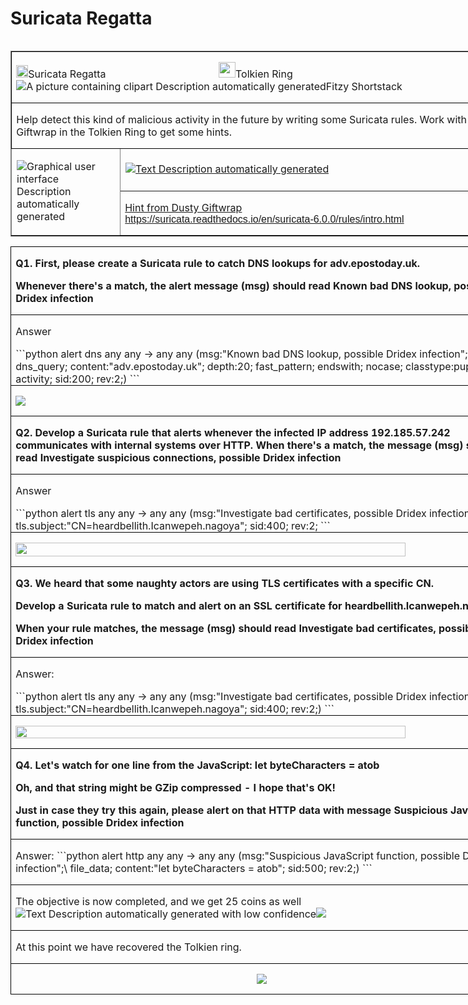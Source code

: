# Suricata Regatta

<table class=MsoTableGrid border=1 cellspacing=0 cellpadding=0 align=left
 width=804 style='width:603.0pt;
  margin-xxxleftxxx:6.75pt;  margin-xxxleftyyy:6.75pt'>
 <tr>
  <td width=804 colspan=2 valign=top style='width:603.0pt;border:solid windowtext 1.0pt;
  padding:0in 5.4pt 0in 5.4pt'>
  <p class=MyNormalStyle><img border=0 width=19 height=20 id="Picture 314"
  src="../../images/blog_images/image072.png">Suricata
  Regatta 
  &nbsp;&nbsp;&nbsp;&nbsp;&nbsp;&nbsp;&nbsp;&nbsp;&nbsp;&nbsp;&nbsp;&nbsp;&nbsp;&nbsp;&nbsp;&nbsp;&nbsp;&nbsp;&nbsp;&nbsp;&nbsp;&nbsp;&nbsp;&nbsp;&nbsp;&nbsp;&nbsp;&nbsp;&nbsp;&nbsp;&nbsp;&nbsp;&nbsp;&nbsp;&nbsp;&nbsp;&nbsp;&nbsp;&nbsp;&nbsp;
  <img border=0
  width=27 height=25 id="Picture 34"
  src="../../images/blog_images/image039.png">Tolkien
  Ring 
  &nbsp;&nbsp;&nbsp;&nbsp;&nbsp;&nbsp;&nbsp;&nbsp;&nbsp;&nbsp;&nbsp;&nbsp;&nbsp;&nbsp;&nbsp;&nbsp;&nbsp;&nbsp;&nbsp;&nbsp;&nbsp;&nbsp;&nbsp;&nbsp;&nbsp;&nbsp;&nbsp;&nbsp;&nbsp;&nbsp;&nbsp;&nbsp;&nbsp;&nbsp;&nbsp;&nbsp;&nbsp;&nbsp;&nbsp;&nbsp;
  <img border=0  src="../../images/blog_images/image073.png"
  alt="A picture containing clipart&#10;&#10;Description automatically generated">Fitzy
  Shortstack</p>
  </td>
 </tr>
 <tr >
  <td width=804 colspan=2 valign=top style='width:603.0pt;border:solid windowtext 1.0pt;
  border-top:none;padding:0in 5.4pt 0in 5.4pt;height:13.0pt'>
  <p class=MyNormalStyle>Help detect this kind of malicious activity in the
  future by writing some Suricata rules. Work with Dusty Giftwrap in the
  Tolkien Ring to get some hints.</p>
  </td>
 </tr>
 <tr >
  <td rowspan=2 >
  <p class=MyNormalStyle><img border=0 
  src="../../images/blog_images/image074.png"
  alt="Graphical user interface&#10;&#10;Description automatically generated"></p>
  </td>
  <td>
  <p class=MyNormalStyle><u><img border=0 src="../../images/blog_images/image075.png"
  alt="Text&#10;&#10;Description automatically generated"></u></p>
  </td>
 </tr>
 <tr style='height:29.25pt'>
  <td width=612 valign=top style='width:458.7pt;border-top:none;border-left:
  none;border-bottom:solid windowtext 1.0pt;border-right:solid windowtext 1.0pt;
  padding:0in 5.4pt 0in 5.4pt;height:29.25pt'>
  <p class=MyNormalStyle><u>Hint from Dusty Giftwrap<br>
  </u><a
  href="https://suricata.readthedocs.io/en/suricata-6.0.0/rules/intro.html"><span
  style='font-family:"Calibri",sans-serif'>https://suricata.readthedocs.io/en/suricata-6.0.0/rules/intro.html</span></a></p>
  </td>
 </tr>
</table>

<table class=MsoTableGrid border=1 cellspacing=0 cellpadding=0 width=804
 style='width:603.0pt; margin-xxxleft:-67.75pt;border-collapse:collapse;border:
 none'>
 <tr>
  <td width=804 valign=top style='width:603.0pt;border:solid windowtext 1.0pt;
  padding:0in 5.4pt 0in 5.4pt'>
  <p class=MyNormalStyle style=' margin-xxxbottom:0in;line-height:normal'><b>Q1.</b> <b>First,
  please create a Suricata rule to catch DNS lookups for adv.epostoday.uk.</b></p>
  <p class=MyNormalStyle style=' margin-xxxbottom:0in;line-height:normal'><b>Whenever
  there's a match, the alert message (msg) should read Known bad DNS lookup,
  possible Dridex infection</b></p>
  </td>
 </tr>
 <tr>
  <td width=804 valign=top style='width:603.0pt;border:solid windowtext 1.0pt;
  border-top:none;padding:0in 5.4pt 0in 5.4pt'>
  <p class=MyNormalStyle>Answer</p>
  ```python
    alert dns any any -> any any (msg:"Known bad DNS lookup, possible Dridex infection";\
    dns_query; content:"adv.epostoday.uk"; depth:20; fast_pattern; endswith; nocase; classtype:pup-activity; sid:200; rev:2;)
  ```

  </td>
 </tr>
 <tr>
  <td width=804 valign=top style='width:603.0pt;border:solid windowtext 1.0pt;
  border-top:none;padding:0in 5.4pt 0in 5.4pt'>
  <p class=MyNormalStyle style=' margin-xxxbottom:0in;line-height:normal'><img
  border=0 src="../../images/blog_images/image076.png"></p>
  </td>
 </tr>
 <tr>
  <td width=804 valign=top style='width:603.0pt;border:solid windowtext 1.0pt;
  border-top:none;padding:0in 5.4pt 0in 5.4pt'>
  <p class=MyNormalStyle style=' margin-xxxbottom:0in;line-height:normal'><b>Q2.</b> <b>Develop
  a Suricata rule that alerts whenever the infected IP address 192.185.57.242
  communicates with internal systems over HTTP. When there's a match, the
  message (msg) should read Investigate suspicious connections, possible Dridex
  infection</b></p>
  </td>
 </tr>
 <tr>
  <td width=804 valign=top style='width:603.0pt;border:solid windowtext 1.0pt;
  border-top:none;padding:0in 5.4pt 0in 5.4pt'>
  <p class=MyNormalStyle>Answer</p>
  ```python
  alert tls any any -> any any (msg:"Investigate bad certificates, possible Dridex infection";\
  tls.subject:"CN=heardbellith.Icanwepeh.nagoya"; sid:400; rev:2;
  ```
 </td>
 </tr>
 <tr>
  <td width=804 valign=top style='width:603.0pt;border:solid windowtext 1.0pt;
  border-top:none;padding:0in 5.4pt 0in 5.4pt'>
  <p class=MyNormalStyle style=' margin-xxxbottom:0in;line-height:normal'><img
  border=0 width=624 height=22 id="Picture 324"
  src="../../images/blog_images/image077.png"></p>
  </td>
 </tr>
 <tr>
  <td width=804 valign=top style='width:603.0pt;border:solid windowtext 1.0pt;
  border-top:none;padding:0in 5.4pt 0in 5.4pt'>
  <p class=MyNormalStyle style=' margin-xxxbottom:0in;line-height:normal'><b>Q3.</b> <b>We
  heard that some naughty actors are using TLS certificates with a specific CN.</b></p>
  <p class=MyNormalStyle style=' margin-xxxbottom:0in;line-height:normal'><b>Develop a
  Suricata rule to match and alert on an SSL certificate for heardbellith.Icanwepeh.nagoya.</b></p>
  <p class=MyNormalStyle style=' margin-xxxbottom:0in;line-height:normal'><b>When your
  rule matches, the message (msg) should read Investigate bad certificates,
  possible Dridex infection</b></p>
  </td>
 </tr>
 <tr>
  <td width=804 valign=top style='width:603.0pt;border:solid windowtext 1.0pt;
  border-top:none;padding:0in 5.4pt 0in 5.4pt'>
  <p class=MyNormalStyle>Answer:</p>
  ```python
    alert tls any any -> any any (msg:"Investigate bad certificates, possible Dridex infection";\ 
    tls.subject:"CN=heardbellith.Icanwepeh.nagoya"; sid:400; rev:2;)
  ```
  </td>
 </tr>
 <tr>
  <td width=804 valign=top style='width:603.0pt;border:solid windowtext 1.0pt;
  border-top:none;padding:0in 5.4pt 0in 5.4pt'>
  <p class=MyNormalStyle style=' margin-xxxbottom:0in;line-height:normal'><img
  border=0 width=624 height=20 id="Picture 326"
  src="../../images/blog_images/image078.png"></p>
  </td>
 </tr>
 <tr>
  <td width=804 valign=top style='width:603.0pt;border:solid windowtext 1.0pt;
  border-top:none;padding:0in 5.4pt 0in 5.4pt'>
  <p class=MyNormalStyle style=' margin-xxxbottom:0in;line-height:normal'><b>Q4. Let's
  watch for one line from the JavaScript: let byteCharacters = atob</b></p>
  <p class=MyNormalStyle style=' margin-xxxbottom:0in;line-height:normal'><b>Oh, and
  that string might be GZip compressed - I hope that's OK!</b></p>
  <p class=MyNormalStyle style=' margin-xxxbottom:0in;line-height:normal'><b>Just in
  case they try this again, please alert on that HTTP data with message
  Suspicious JavaScript function, possible Dridex infection</b></p>
  </td>
 </tr>
 <tr>
  <td width=804 valign=top style='width:603.0pt;border:solid windowtext 1.0pt;
  border-top:none;padding:0in 5.4pt 0in 5.4pt'>
  <p class=MyNormalStyle style=' margin-xxxbottom:0in;line-height:normal'>Answer: 
  ```python
    alert http any any -> any any (msg:"Suspicious JavaScript function, possible Dridex infection";\ 
    file_data; content:"let byteCharacters = atob"; sid:500; rev:2;)
  ```
  </td>
 </tr>
 <tr>
  <td width=804 valign=top style='width:603.0pt;border:solid windowtext 1.0pt;
  border-top:none;padding:0in 5.4pt 0in 5.4pt'>
  <p class=MyNormalStyle style=' margin-xxxbottom:0in;line-height:normal'>The objective
  is now completed, and we get 25 coins as well<br>
  <img border=0   src="../../images/blog_images/image079.png"
  alt="Text&#10;&#10;Description automatically generated with low confidence"><img
  border=0 src="../../images/blog_images/image080.png"></p>
  </td>
 </tr>
 <tr>
  <td valign=top style='border:solid windowtext 1.0pt;
  border-top:none;padding:0in 5.4pt 0in 5.4pt'>
  <p class=MyNormalStyle>At this point we have recovered the Tolkien ring.</p>
  </td>
 </tr>
 <tr>
  <td width=804 valign=top style='width:603.0pt;border:solid windowtext 1.0pt;
  border-top:none;padding:0in 5.4pt 0in 5.4pt'>
  <p class=MyNormalStyle align=center style=' margin-xxxbottom:0in;text-align:center;
  line-height:normal'><img border=0  src="../../images/blog_images/image081.png"></p>
  </td>
 </tr>
</table>